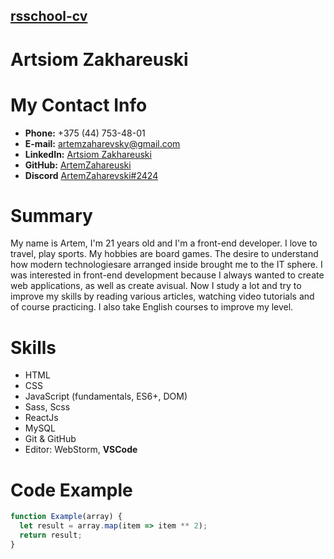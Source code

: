## [rsschool-cv](rsschool-cv)

# Artsiom Zakhareuski

# My Contact Info

* **Phone:** +375 (44) 753-48-01
* **E-mail:** [artemzaharevsky@gmail.com](artemzaharevsky@gmail.com)
* **LinkedIn:** [Artsiom Zakhareuski](https://www.linkedin.com/in/azaaaart/)
* **GitHub:** [ArtemZahareuski](https://github.com/ArtemZahareuski)
* **Discord** [ArtemZaharevski#2424](ArtemZaharevski#2424)

# Summary

My name is Artem, I'm 21 years old and I'm a front-end developer. I love to travel, play sports. My hobbies are board games. The desire to understand how modern technologiesare arranged inside brought me to the IT sphere. I was interested in front-end development because I always wanted to create web applications, as well as create avisual. Now I study a lot and try to improve my skills by reading various articles, watching video tutorials and of course practicing. I also take English courses to improve my level.

# Skills

* HTML
* CSS
* JavaScript (fundamentals, ES6+, DOM)
* Sass, Scss
* ReactJs
* MySQL
* Git & GitHub
* Editor: WebStorm, **VSCode**

# Code Example

```js
function Example(array) {
  let result = array.map(item => item ** 2);
  return result;
}
```
